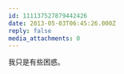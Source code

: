 ```yaml
---
id: 111137527879442426
date: 2013-05-03T06:45:26.000Z
reply: false
media_attachments: 0
---
```


我只是有些困惑。

